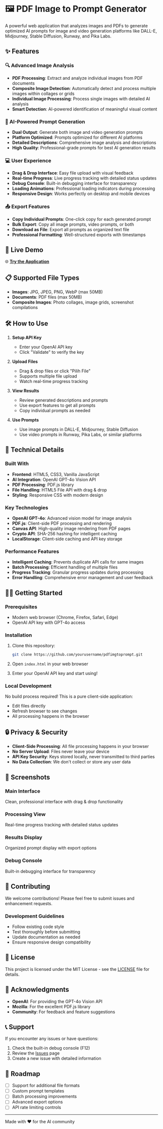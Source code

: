 # 🖼️ PDF Image to Prompt Generator

A powerful web application that analyzes images and PDFs to generate optimized AI prompts for image and video generation platforms like DALL-E, Midjourney, Stable Diffusion, Runway, and Pika Labs.

## ✨ Features

### 🔍 Advanced Image Analysis
- **PDF Processing**: Extract and analyze individual images from PDF documents
- **Composite Image Detection**: Automatically detect and process multiple images within collages or grids
- **Individual Image Processing**: Process single images with detailed AI analysis
- **Smart Detection**: AI-powered identification of meaningful visual content

### 🤖 AI-Powered Prompt Generation
- **Dual Output**: Generate both image and video generation prompts
- **Platform Optimized**: Prompts optimized for different AI platforms
- **Detailed Descriptions**: Comprehensive image analysis and descriptions
- **High Quality**: Professional-grade prompts for best AI generation results

### 💻 User Experience
- **Drag & Drop Interface**: Easy file upload with visual feedback
- **Real-time Progress**: Live progress tracking with detailed status updates
- **Debug Console**: Built-in debugging interface for transparency
- **Loading Animations**: Professional loading indicators during processing
- **Responsive Design**: Works perfectly on desktop and mobile devices

### 📤 Export Features
- **Copy Individual Prompts**: One-click copy for each generated prompt
- **Bulk Export**: Copy all image prompts, video prompts, or both
- **Download as File**: Export all prompts as organized text file
- **Professional Formatting**: Well-structured exports with timestamps

## 🚀 Live Demo

🌐 **[Try the Application](https://yourusername.github.io/pdfimgtoprompt)**

## 📋 Supported File Types

- **Images**: JPG, JPEG, PNG, WebP (max 50MB)
- **Documents**: PDF files (max 50MB)
- **Composite Images**: Photo collages, image grids, screenshot compilations

## 🛠️ How to Use

1. **Setup API Key**
   - Enter your OpenAI API key
   - Click "Validate" to verify the key

2. **Upload Files**
   - Drag & drop files or click "Pilih File"
   - Supports multiple file upload
   - Watch real-time progress tracking

3. **View Results**
   - Review generated descriptions and prompts
   - Use export features to get all prompts
   - Copy individual prompts as needed

4. **Use Prompts**
   - Use image prompts in DALL-E, Midjourney, Stable Diffusion
   - Use video prompts in Runway, Pika Labs, or similar platforms

## 🔧 Technical Details

### Built With
- **Frontend**: HTML5, CSS3, Vanilla JavaScript
- **AI Integration**: OpenAI GPT-4o Vision API
- **PDF Processing**: PDF.js library
- **File Handling**: HTML5 File API with drag & drop
- **Styling**: Responsive CSS with modern design

### Key Technologies
- **OpenAI GPT-4o**: Advanced vision model for image analysis
- **PDF.js**: Client-side PDF processing and rendering
- **Canvas API**: High-quality image rendering from PDF pages
- **Crypto API**: SHA-256 hashing for intelligent caching
- **LocalStorage**: Client-side caching and API key storage

### Performance Features
- **Intelligent Caching**: Prevents duplicate API calls for same images
- **Batch Processing**: Efficient handling of multiple files
- **Progress Tracking**: Granular progress updates during processing
- **Error Handling**: Comprehensive error management and user feedback

## 🏃‍♂️ Getting Started

### Prerequisites
- Modern web browser (Chrome, Firefox, Safari, Edge)
- OpenAI API key with GPT-4o access

### Installation
1. Clone this repository:
   ```bash
   git clone https://github.com/yourusername/pdfimgtoprompt.git
   ```

2. Open `index.html` in your web browser

3. Enter your OpenAI API key and start using!

### Local Development
No build process required! This is a pure client-side application:
- Edit files directly
- Refresh browser to see changes
- All processing happens in the browser

## 🔒 Privacy & Security

- **Client-Side Processing**: All file processing happens in your browser
- **No Server Upload**: Files never leave your device
- **API Key Security**: Keys stored locally, never transmitted to third parties
- **No Data Collection**: We don't collect or store any user data

## 📸 Screenshots

### Main Interface
Clean, professional interface with drag & drop functionality

### Processing View
Real-time progress tracking with detailed status updates

### Results Display
Organized prompt display with export options

### Debug Console
Built-in debugging interface for transparency

## 🤝 Contributing

We welcome contributions! Please feel free to submit issues and enhancement requests.

### Development Guidelines
- Follow existing code style
- Test thoroughly before submitting
- Update documentation as needed
- Ensure responsive design compatibility

## 📄 License

This project is licensed under the MIT License - see the [LICENSE](LICENSE) file for details.

## 🙏 Acknowledgments

- **OpenAI**: For providing the GPT-4o Vision API
- **Mozilla**: For the excellent PDF.js library
- **Community**: For feedback and feature suggestions

## 📞 Support

If you encounter any issues or have questions:
1. Check the built-in debug console (F12)
2. Review the [Issues](https://github.com/yourusername/pdfimgtoprompt/issues) page
3. Create a new issue with detailed information

## 🔮 Roadmap

- [ ] Support for additional file formats
- [ ] Custom prompt templates
- [ ] Batch processing improvements
- [ ] Advanced export options
- [ ] API rate limiting controls

---

Made with ❤️ for the AI community